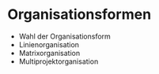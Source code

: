 # Organisationsformen
- Wahl der Organisationsform
- Linienorganisation
- Matrixorganisation
- Multiprojektorganisation